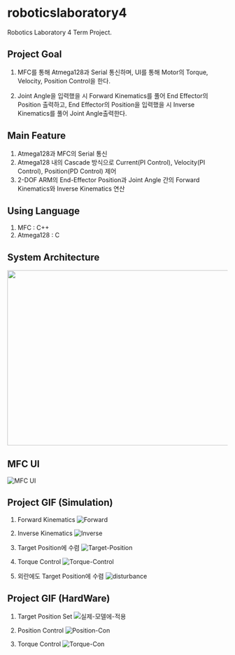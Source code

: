 # roboticslaboratory4
Robotics Laboratory 4 Term Project.

## Project Goal  
1. MFC를 통해 Atmega128과 Serial 통신하며, UI를 통해 Motor의 Torque, Velocity, Position Control을 한다.

2. Joint Angle을 입력했을 시 Forward Kinematics를 풀어 End Effector의 Position 출력하고, End Effector의 Position을 입력했을 시 Inverse Kinematics를 풀어 Joint Angle출력한다.

## Main Feature  
1. Atmega128과 MFC의 Serial 통신
2. Atmega128 내의 Cascade 방식으로 Current(PI Control), Velocity(PI Control), Position(PD Control) 제어
3. 2-DOF ARM의 End-Effector Position과 Joint Angle 간의 Forward Kinematics와 Inverse Kinematics 연산

  
## Using Language  
1. MFC : C++
2. Atmega128 : C
  
## System Architecture
<img src="https://user-images.githubusercontent.com/54669783/109646380-78193f80-7b9b-11eb-925d-1b01e448e1ac.png" width="800" height="400" />  
    
## MFC UI
![MFC UI](https://user-images.githubusercontent.com/54669783/109646614-c29abc00-7b9b-11eb-8282-a2e746ce77b9.png)

## Project GIF (Simulation)

1. Forward Kinematics 
![Forward](https://user-images.githubusercontent.com/54669783/109646259-515b0900-7b9b-11eb-95c3-a0e34038876a.gif)

2. Inverse Kinematics
![Inverse](https://user-images.githubusercontent.com/54669783/109646175-312b4a00-7b9b-11eb-8c7b-86e9e6f55060.gif)

3. Target Position에 수렴 
![Target-Position](https://user-images.githubusercontent.com/54669783/109646195-39838500-7b9b-11eb-84f2-f2cd8945021f.gif)

4. Torque Control
![Torque-Control](https://user-images.githubusercontent.com/54669783/109646219-42745680-7b9b-11eb-8f94-edfe41c72047.gif)

5. 외란에도 Target Position에 수렴
![disturbance](https://user-images.githubusercontent.com/54669783/109646251-4e601880-7b9b-11eb-9ec9-ec5086c3338b.gif)

## Project GIF (HardWare)

1. Target Position Set
![실제-모델에-적용](https://user-images.githubusercontent.com/54669783/109646235-486a3780-7b9b-11eb-80da-80311555f551.gif)

2. Position Control
![Position-Con](https://user-images.githubusercontent.com/54669783/109646181-34bed100-7b9b-11eb-9826-0a52712673ee.gif)

3. Torque Control
![Torque-Con](https://user-images.githubusercontent.com/54669783/109646200-3c7e7580-7b9b-11eb-85c6-b19f5b112b95.gif)







